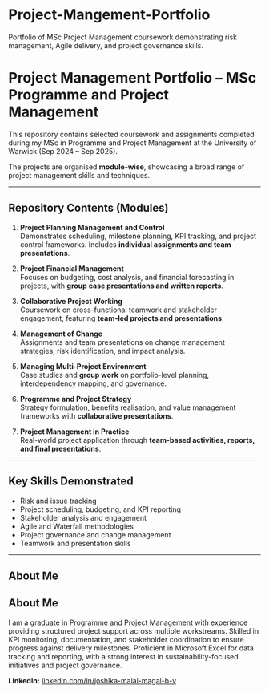 # Project-Mangement-Portfolio
Portfolio of MSc Project Management coursework demonstrating risk management, Agile delivery, and project governance skills.

# Project Management Portfolio – MSc Programme and Project Management

This repository contains selected coursework and assignments completed during my MSc in Programme and Project Management at the University of Warwick (Sep 2024 – Sep 2025).  

The projects are organised **module-wise**, showcasing a broad range of project management skills and techniques.

---

## Repository Contents (Modules)

1. **Project Planning Management and Control**  
   Demonstrates scheduling, milestone planning, KPI tracking, and project control frameworks. Includes **individual assignments and team presentations**.

2. **Project Financial Management**  
   Focuses on budgeting, cost analysis, and financial forecasting in projects, with **group case presentations and written reports**.

3. **Collaborative Project Working**  
   Coursework on cross-functional teamwork and stakeholder engagement, featuring **team-led projects and presentations**.

4. **Management of Change**  
   Assignments and team presentations on change management strategies, risk identification, and impact analysis.

5. **Managing Multi-Project Environment**  
   Case studies and **group work** on portfolio-level planning, interdependency mapping, and governance.

6. **Programme and Project Strategy**  
   Strategy formulation, benefits realisation, and value management frameworks with **collaborative presentations**.

7. **Project Management in Practice**  
   Real-world project application through **team-based activities, reports, and final presentations**.

---

## Key Skills Demonstrated

- Risk and issue tracking  
- Project scheduling, budgeting, and KPI reporting  
- Stakeholder analysis and engagement  
- Agile and Waterfall methodologies  
- Project governance and change management  
- Teamwork and presentation skills  

---

## About Me

## About Me

I am a graduate in Programme and Project Management with experience providing structured project support across multiple workstreams. Skilled in KPI monitoring, documentation, and stakeholder coordination to ensure progress against delivery milestones. Proficient in Microsoft Excel for data tracking and reporting, with a strong interest in sustainability-focused initiatives and project governance.


**LinkedIn:** [linkedin.com/in/joshika-malai-magal-b-v](https://linkedin.com/in/joshika-malai-magal-b-v)

